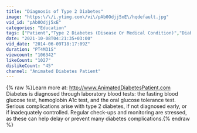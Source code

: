 ```yaml
---
title: "Diagnosis of Type 2 Diabetes"
image: "https:\/\/i.ytimg.com\/vi\/pAb0Odjj5xE\/hqdefault.jpg"
vid_id: "pAb0Odjj5xE"
categories: "Education"
tags: ["Patient","Type 2 Diabetes (Disease Or Medical Condition)","Diabetes Mellitus (Disease Or Medical Condition)"]
date: "2021-10-08T04:21:35+03:00"
vid_date: "2014-06-09T18:17:09Z"
duration: "PT4M31S"
viewcount: "106342"
likeCount: "1027"
dislikeCount: "45"
channel: "Animated Diabetes Patient"
---
```

{% raw %}Learn more at: <a rel="nofollow" target="blank" href="http://www.AnimatedDiabetesPatient.com">http://www.AnimatedDiabetesPatient.com</a><br />Diabetes is diagnosed through laboratory blood tests: the fasting blood glucose test, hemoglobin A1c test, and the oral glucose tolerance test. Serious complications arise with type 2 diabetes, if not diagnosed early, or if inadequately controlled. Regular check-ups and monitoring are stressed, as these can help delay or prevent many diabetes complications.{% endraw %}
